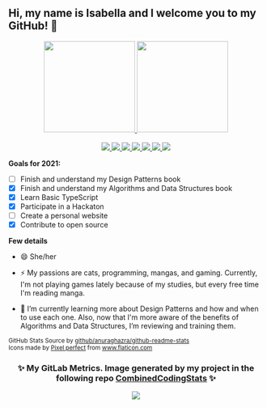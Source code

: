 ## Hi, my name is Isabella and I welcome you to my GitHub! 👋

<p align="center">
  <a href="https://github.com/isabella-riquetti">
    <img height="180em" src="https://combinedcodingstats.azurewebsites.net/GitHub/GitHubStats/Customize/isabella-riquetti?refresh=20210919"/>
    <img height="180em" src="https://combinedcodingstats.azurewebsites.net/GitHub/Languages/Customize/isabella-riquetti?refresh=20210919"/>
  </a>

  <br/>
  <br/>
  <a target="_blank" href="http://linkedin.com/in/isabella-riquetti/?locale=en_US">
    <img src="/icons/linkedin.png">
  </a>
  <a target="_blank" href="https://stackoverflow.com/users/6650677/isabella-riquetti?tab=profile">
    <img src="/icons/stack-overflow.png">
  </a>
  <a target="_blank" href="http://gitlab.com/Riquettinha">
    <img src="/icons/gitlab.png">
  </a>
  <a target="_blank" href="https://join.skype.com/invite/BYybLhPYhrYg">
    <img src="/icons/skype.png">
  </a>
  <a target="_blank" href="mailto:isabella.riquetti@outlook.com">
    <img src="/icons/email.png">
  </a>
  <a target="_blank" href="http://instagram.com/Riquettinha">
    <img src="/icons/instagram.png">
  </a>
  <a target="_blank" href="http://twitter.com/Riquettinha">
    <img src="/icons/twitter.png">
  </a>

</p>


**Goals for 2021:**
- [ ] Finish and understand my Design Patterns book
- [X] Finish and understand my Algorithms and Data Structures book
- [X] Learn Basic TypeScript
- [X] Participate in a Hackaton
- [ ] Create a personal website
- [X] Contribute to open source

**Few details**

- 😄 She/her

- ⚡ My passions are cats, programming, mangas, and gaming. Currently, I'm not playing games lately because of my studies, but every free time I'm reading manga.

- 🌱 I’m currently learning more about Design Patterns and how and when to use each one. Also, now that I'm more aware of the benefits of Algorithms and Data Structures, I’m reviewing and training them.

<sub>
	GitHub Stats Source by <a target="_blank" href="https://github.com/anuraghazra/github-readme-stats">github/anuraghazra/github-readme-stats</a><br>
	Icons made by <a href="https://icon54.com/" title="Pixel perfect">Pixel perfect</a> from <a href="https://www.flaticon.com/" title="Flaticon"> www.flaticon.com</a>
</sub>
<h3 align="center">✨ My GitLab Metrics. Image generated by my project in the following repo <a href="https://github.com/isabella-riquetti/CombinedCodingStats">CombinedCodingStats</a> ✨</h3>
<p align="center">
  <a href="http://gitlab.com/Riquettinha">
    <img src="https://combinedcodingstats.azurewebsites.net/GitLab/riquettinha?background=false&refresh=20210919">
  </a>
</p>

